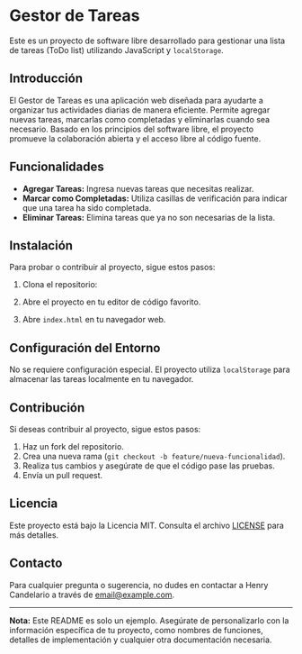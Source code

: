 # Gestor de Tareas

Este es un proyecto de software libre desarrollado para gestionar una lista de tareas (ToDo list) utilizando JavaScript y `localStorage`.

## Introducción

El Gestor de Tareas es una aplicación web diseñada para ayudarte a organizar tus actividades diarias de manera eficiente. Permite agregar nuevas tareas, marcarlas como completadas y eliminarlas cuando sea necesario. Basado en los principios del software libre, el proyecto promueve la colaboración abierta y el acceso libre al código fuente.

## Funcionalidades

- **Agregar Tareas:** Ingresa nuevas tareas que necesitas realizar.
- **Marcar como Completadas:** Utiliza casillas de verificación para indicar que una tarea ha sido completada.
- **Eliminar Tareas:** Elimina tareas que ya no son necesarias de la lista.

## Instalación

Para probar o contribuir al proyecto, sigue estos pasos:

1. Clona el repositorio:




2. Abre el proyecto en tu editor de código favorito.

3. Abre `index.html` en tu navegador web.

## Configuración del Entorno

No se requiere configuración especial. El proyecto utiliza `localStorage` para almacenar las tareas localmente en tu navegador.

## Contribución

Si deseas contribuir al proyecto, sigue estos pasos:

1. Haz un fork del repositorio.
2. Crea una nueva rama (`git checkout -b feature/nueva-funcionalidad`).
3. Realiza tus cambios y asegúrate de que el código pase las pruebas.
4. Envía un pull request.

## Licencia

Este proyecto está bajo la Licencia MIT. Consulta el archivo [LICENSE](LICENSE) para más detalles.

## Contacto

Para cualquier pregunta o sugerencia, no dudes en contactar a Henry Candelario a través de [email@example.com](mailto:email@example.com).

---

**Nota:** Este README es solo un ejemplo. Asegúrate de personalizarlo con la información específica de tu proyecto, como nombres de funciones, detalles de implementación y cualquier otra documentación necesaria.
